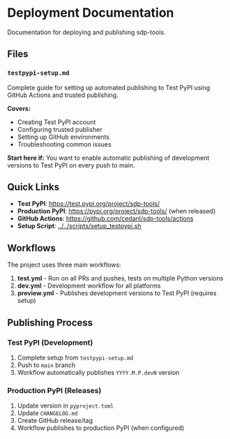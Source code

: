 # Deployment Documentation

Documentation for deploying and publishing sdp-tools.

## Files

### `testpypi-setup.md`

Complete guide for setting up automated publishing to Test PyPI using GitHub Actions and trusted publishing.

**Covers:**
- Creating Test PyPI account
- Configuring trusted publisher
- Setting up GitHub environments
- Troubleshooting common issues

**Start here if:** You want to enable automatic publishing of development versions to Test PyPI on every push to main.

## Quick Links

- **Test PyPI**: https://test.pypi.org/project/sdp-tools/
- **Production PyPI**: https://pypi.org/project/sdp-tools/ (when released)
- **GitHub Actions**: https://github.com/cedanl/sdp-tools/actions
- **Setup Script**: [../../scripts/setup_testpypi.sh](../../scripts/setup_testpypi.sh)

## Workflows

The project uses three main workflows:

1. **test.yml** - Run on all PRs and pushes, tests on multiple Python versions
2. **dev.yml** - Development workflow for all platforms
3. **preview.yml** - Publishes development versions to Test PyPI (requires setup)

## Publishing Process

### Test PyPI (Development)
1. Complete setup from `testpypi-setup.md`
2. Push to `main` branch
3. Workflow automatically publishes `YYYY.M.P.devN` version

### Production PyPI (Releases)
1. Update version in `pyproject.toml`
2. Update `CHANGELOG.md`
3. Create GitHub release/tag
4. Workflow publishes to production PyPI (when configured)